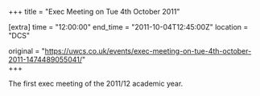 +++
title = "Exec Meeting on Tue 4th October 2011"

[extra]
time = "12:00:00"
end_time = "2011-10-04T12:45:00Z"
location = "DCS"

original = "https://uwcs.co.uk/events/exec-meeting-on-tue-4th-october-2011-1474489055041/"    
+++

The first exec meeting of the 2011/12 academic year.

